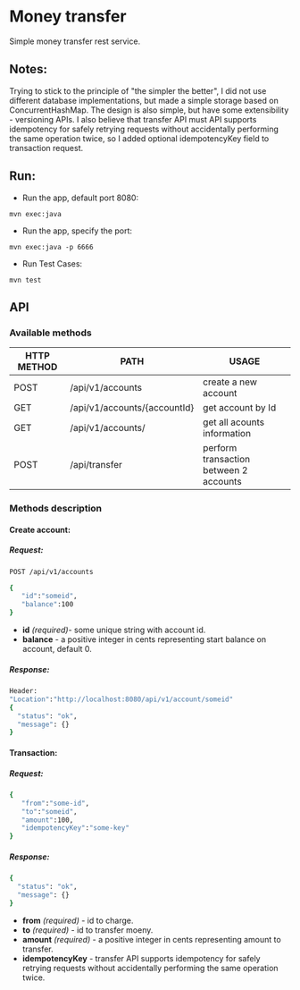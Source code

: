 # Money transfer

Simple money transfer rest service.

## Notes:

Trying to stick to the principle of "the simpler the better", I did not use different database implementations,
but made a simple storage based on ConcurrentHashMap. The design is also simple, but have some extensibility -
versioning APIs. I also believe that transfer API must API supports idempotency for safely retrying requests without
accidentally performing the same operation twice, so I added optional idempotencyKey field to transaction request.

## Run:
- Run the app, default port 8080:
```
mvn exec:java
```

- Run the app, specify the port:
```
mvn exec:java -p 6666
```

- Run Test Cases:
```
mvn test
```

## API

### Available methods

| HTTP METHOD | PATH | USAGE |
| -----------| ------ | ------ |
| POST | /api/v1/accounts | create a new account
| GET | /api/v1/accounts/{accountId} | get account by Id | 
| GET | /api/v1/accounts/ | get all acounts information | 
| POST | /api/transfer | perform transaction between 2 accounts | 

### Methods description
#### Create account:
##### Request: 
```sh
POST /api/v1/accounts
```
```sh
{  
   "id":"someid",
   "balance":100
} 
```

- **id** _(required)_- some unique string with account id.
- **balance** - a positive integer in cents representing start balance on account, default 0.

##### Response:
```sh
Header:
"Location":"http://localhost:8080/api/v1/account/someid"
{
  "status": "ok",
  "message": {}
}
```

#### Transaction:
##### Request:
```sh
{  
   "from":"some-id",
   "to":"someid",
   "amount":100,
   "idempotencyKey":"some-key"
}
```

##### Response:
```sh
{
  "status": "ok",
  "message": {}
}
```

- **from** _(required)_ - id to charge.
- **to** _(required)_ - id to transfer moeny.
- **amount** _(required)_ - a positive integer in cents representing amount to transfer.
- **idempotencyKey** - transfer API supports idempotency for safely retrying requests without accidentally performing the same operation twice.
